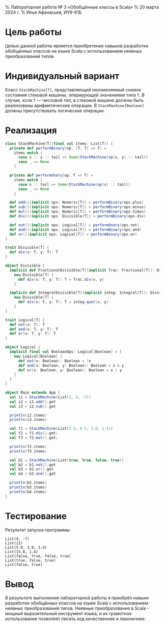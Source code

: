 % Лабораторная работа № 3 «Обобщённые классы в Scala»
% 20 марта 2024 г.
% Илья Афанасьев, ИУ9-61Б

# Цель работы

Целью данной работы является приобретение навыков разработки обобщённых классов
на языке Scala с использованием неявных преобразований типов.

# Индивидуальный вариант

Класс `StackMachine[T]`, представляющий неизменяемый снимок состояния стековой
машины, оперирующей значениями типа `T`. В случае, если `T` — числовой тип, в
стековой машине должны быть реализованы арифметические операции. В
`StackMachine[Boolean]` должны присутствовать логические операции.

# Реализация

```scala
class StackMachine[T](final val items: List[T]) {
  private def performBinary(op: (T, T) => T) = 
    items match {
      case x :: y :: tail => Some(StackMachine(op(x, y) :: tail))
      case _ => None
    }

  private def performUnary(op: T => T) =
    items match {
      case x :: tail => Some(StackMachine(op(x) :: tail))
      case _ => None
    }

  def add()(implicit ops: Numeric[T]) = performBinary(ops.plus)
  def sub()(implicit ops: Numeric[T]) = performBinary(ops.minus)
  def mul()(implicit ops: Numeric[T]) = performBinary(ops.times)
  def div()(implicit ops: Divisible[T]) = performBinary(ops.div)

  def not()(implicit ops: Logical[T]) = performUnary(ops.not)
  def and()(implicit ops: Logical[T]) = performBinary(ops.and)
  def or()(implicit ops: Logical[T]) = performBinary(ops.or)
}

trait Divisible[T] {
  def div(x: T, y: T): T
}

object Divisible {
  implicit def FractionalDivisible[T](implicit frac: Fractional[T]): Divisible[T] =
    new Divisible[T] {
      def div(x: T, y: T): T = frac.div(x, y)
    } 

  implicit def IntegralDivisible[T](implicit integ: Integral[T]): Divisible[T] =
    new Divisible[T] {
      def div(x: T, y: T): T = integ.quot(x, y)
    } 
}

trait Logical[T] {
  def not(x: T): T
  def and(x: T, y: T): T
  def or(x: T, y: T): T
}

object Logical {
  implicit final val BooleanOps: Logical[Boolean] = {
    new Logical[Boolean] {
      def not(x: Boolean): Boolean = !x
      def and(x: Boolean, y: Boolean): Boolean = x & y
      def or(x: Boolean, y: Boolean): Boolean = x | y
    }
  }
}

object Main extends App {
  val i1 = StackMachine(List(1, 3, -7))
  val i2 = i1.add().get
  val i3 = i2.sub().get

  println(i2.items)
  println(i3.items)

  val f1 = StackMachine(List(2.5, 0.5, 3.0, 1.4))
  val f2 = f1.div().get;
  val f3 = f2.mul().get;

  println(f2.items)
  println(f3.items)

  val b1 = StackMachine(List(true, true, false, true))
  val b2 = b1.not().get
  val b3 = b2.or().get
  val b4 = b3.and().get

  println(b2.items)
  println(b3.items)
  println(b4.items)
}
```

# Тестирование

Результат запуска программы:

```
List(4, -7)
List(11)
List(5.0, 3.0, 1.4)
List(15.0, 1.4)
List(false, true, false, true)
List(true, false, true)
List(false, true)
```

# Вывод

В результате выполнения лабораторной работы я приобрёл навыки разработки
обобщённых классов на языке Scala с использованием неявных преобразований типов.
Неявные преобразования в Scala - мощный выразительный инструмент языка, и их
грамотное использование позволяет писать код качественнее и лаконичнее.
